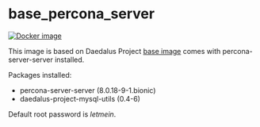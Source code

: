 # base_percona_server

[![Docker image](https://img.shields.io/badge/docker-latest-blue.svg)](https://hub.docker.com/r/daedalusproject/base_percona_server)

This image is based on Daedalus Project [base image](/base) comes with percona-server-server installed.

Packages installed:

 * percona-server-server (8.0.18-9-1.bionic)
 * daedalus-project-mysql-utils (0.4-6)

Default root password is *letmein*.
